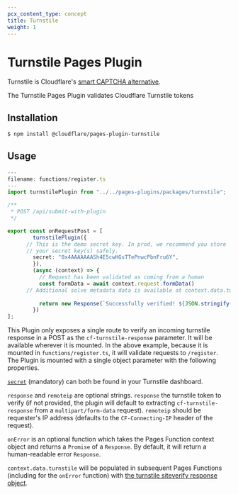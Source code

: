 ```yaml
---
pcx_content_type: concept
title: Turnstile
weight: 1
---
```


# Turnstile Pages Plugin

Turnstile is  Cloudflare's [smart CAPTCHA alternative](/turnstile/).

The Turnstile Pages Plugin validates Cloudflare Turnstile tokens

## Installation

```sh
$ npm install @cloudflare/pages-plugin-turnstile
```

## Usage

```typescript
---
filename: functions/register.ts
---
import turnstilePlugin from "../../pages-plugins/packages/turnstile";

/**
 * POST /api/submit-with-plugin
 */

export const onRequestPost = [
		turnstilePlugin({
      // This is the demo secret key. In prod, we recommend you store
      // your secret key(s) safely.
        secret: "0x4AAAAAAASh4E5cwHGsTTePnwcPbnFru6Y",
		}),
		(async (context) => {
		  // Request has been validated as coming from a human
		  const formData = await context.request.formData()
      // Additional solve metadata data is available at context.data.turnstile
		  
		  return new Response(`Successfully verified! ${JSON.stringify(context.data.turnstile)}`)
		})
];
```


This Plugin only exposes a single route to verify an incoming turnstile response in a POST as the `cf-turnstile-response` parameter. It will be available wherever it is mounted. In the above example, because it is mounted in `functions/register.ts`, it will validate requests to `/register`.
 The Plugin is mounted with a single object parameter with the following properties.

[`secret`](https://dashboard.hcaptcha.com/settings) (mandatory) can both be found in your Turnstile dashboard.

`response` and `remoteip` are optional strings. `response` the turnstile token to verify (if not provided, the plugin will default to extracting `cf-turnstile-response` from a `multipart/form-data` request). `remoteip` should be requester's IP address (defaults to the `CF-Connecting-IP` header of the request).

`onError` is an optional function which takes the Pages Function context object and returns a `Promise` of a `Response`. By default, it will return a human-readable error `Response`.

`context.data.turnstile` will be populated in subsequent Pages Functions (including for the `onError` function) with [the turnstile siteverify response object](/turnstile/get-started/server-side-validation/).
